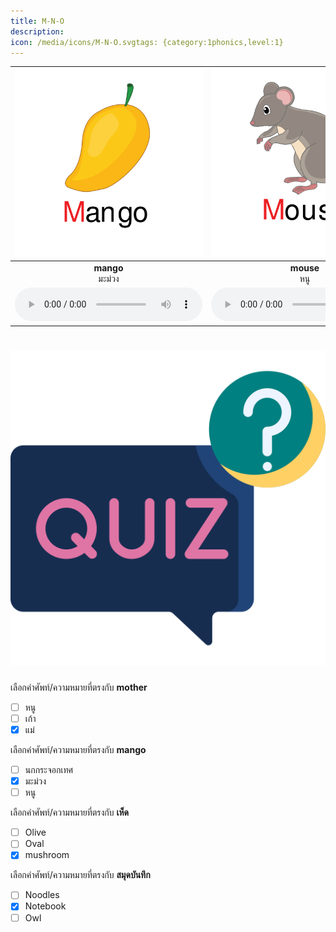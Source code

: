```yaml
---
title: M-N-O
description: 
icon: /media/icons/M-N-O.svgtags: {category:1phonics,level:1}
---
```

<div class="carrousel">


|![](/media/img/M-N-O/mango.svg)|![](/media/img/M-N-O/mouse.svg)|![](/media/img/M-N-O/moon.svg)|![](/media/img/M-N-O/mother.svg)|![](/media/img/M-N-O/mushroom.svg)|![](/media/img/M-N-O/milk.svg)|![](/media/img/M-N-O/Notebook.svg)|![](/media/img/M-N-O/Neck.svg)|![](/media/img/M-N-O/Nine.svg)|![](/media/img/M-N-O/Noodles.svg)|![](/media/img/M-N-O/Night.svg)|![](/media/img/M-N-O/Ostrich.svg)|![](/media/img/M-N-O/Owl.svg)|![](/media/img/M-N-O/Olive.svg)|![](/media/img/M-N-O/Octopus.svg)|![](/media/img/M-N-O/Oval.svg)|
| :----: | :----: | :----: | :----: | :----: | :----: | :----: | :----: | :----: | :----: | :----: | :----: | :----: | :----: | :----: | :----: |
|**mango**<br>มะม่วง|**mouse**<br>หนู|**moon**<br>ดวงจันทร์|**mother**<br>แม่|**mushroom**<br>เห็ด|**milk**<br>นม|**Notebook**<br>สมุดบันทึก|**Neck**<br>คอ|**Nine**<br>เก้า|**Noodles**<br>บะหมี่|**Night**<br>กลางคืน|**Ostrich**<br>นกกระจอกเทศ|**Owl**<br>นกฮูก|**Olive**<br>มะกอก|**Octopus**<br>ปลาหมึกยักษ์|**Oval**<br>วงรี|
|![](/media/audio/mango.mp3)|![](/media/audio/mouse.mp3)|![](/media/audio/moon.mp3)|![](/media/audio/mother.mp3)|![](/media/audio/mushroom.mp3)|![](/media/audio/milk.mp3)|![](/media/audio/Notebook.mp3)|![](/media/audio/Neck.mp3)|![](/media/audio/Nine.mp3)|![](/media/audio/Noodles.mp3)|![](/media/audio/Night.mp3)|![](/media/audio/Ostrich.mp3)|![](/media/audio/Owl.mp3)|![](/media/audio/Olive.mp3)|![](/media/audio/Octopus.mp3)|![](/media/audio/Oval.mp3)|

</div>



# ![icon](/media/icons/quiz.svg) 


 เลือกคำศัพท์/ความหมายที่ตรงกับ **mother**
 - [ ] หนู
 - [ ] เก้า
 - [x] แม่

 เลือกคำศัพท์/ความหมายที่ตรงกับ **mango**
 - [ ] นกกระจอกเทศ
 - [x] มะม่วง
 - [ ] หนู

 เลือกคำศัพท์/ความหมายที่ตรงกับ **เห็ด**
 - [ ] Olive
 - [ ] Oval
 - [x] mushroom

 เลือกคำศัพท์/ความหมายที่ตรงกับ **สมุดบันทึก**
 - [ ] Noodles
 - [x] Notebook
 - [ ] Owl
